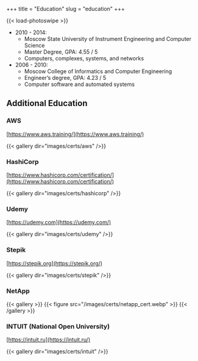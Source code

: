 +++
title = "Education"
slug = "education"
+++

{{< load-photoswipe >}}

- 2010 - 2014:
  - Moscow State University of Instrument Engineering and Computer Science
  - Master Degree, GPA: 4.55 / 5
  - Computers, complexes, systems, and networks
- 2006 - 2010:
  - Moscow College of Informatics and Computer Engineering
  - Engineer’s degree, GPA: 4.23 / 5
  - Computer software and automated systems

## Additional Education

### AWS
[https://www.aws.training/](https://www.aws.training/)

{{< gallery dir="images/certs/aws" />}}

### HashiCorp
[https://www.hashicorp.com/certification/](https://www.hashicorp.com/certification/)

{{< gallery dir="images/certs/hashicorp" />}}

### Udemy
[https://udemy.com](https://udemy.com/)

{{< gallery dir="images/certs/udemy" />}}

### Stepik
[https://stepik.org](https://stepik.org/)

{{< gallery dir="images/certs/stepik" />}}

### NetApp

{{< gallery >}}
  {{< figure src="/images/certs/netapp_cert.webp" >}}
{{< /gallery >}}

### INTUIT (National Open University)
[https://intuit.ru](https://intuit.ru/)

{{< gallery dir="images/certs/intuit" />}}
